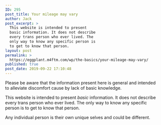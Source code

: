 ```yaml
---
ID: 295
post_title: Your mileage may vary
author: Jack
post_excerpt: >
  This website is intended to present
  basic information. It does not describe
  every trans person who ever lived. The
  only way to know any specific person is
  to get to know that person.
layout: post
permalink: >
  https://eggplant.m4ftm.com/wp/the-basics/your-mileage-may-vary/
published: true
post_date: 2019-09-22 17:10:48
---
```

<!-- wp:paragraph -->
<p>Please be aware that the information present here is general and intended to alleviate discomfort cause by lack of basic knowledge. </p>
<!-- /wp:paragraph -->

<!-- wp:paragraph -->
<p>This website is intended to present <em>basic</em> information. It does not describe every trans person who ever lived. The only way to know any specific person is to get to know that person. </p>
<!-- /wp:paragraph -->

<!-- wp:paragraph -->
<p>Any individual person is their own unique selves and could be different. </p>
<!-- /wp:paragraph -->